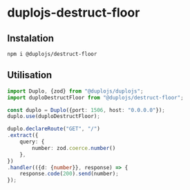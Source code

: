 # duplojs-destruct-floor

## Instalation
```
npm i @duplojs/destruct-floor
```

## Utilisation
```ts
import Duplo, {zod} from "@duplojs/duplojs";
import duploDestructFloor from "@duplojs/destruct-floor";

const duplo = Duplo({port: 1506, host: "0.0.0.0"});
duplo.use(duploDestructFloor);

duplo.declareRoute("GET", "/")
.extract({
    query: {
        number: zod.coerce.number()
    },
})
.handler(({d: {number}}, response) => {
    response.code(200).send(number);
});
```